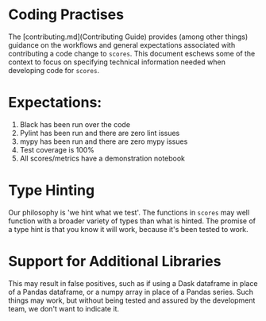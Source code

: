 # Coding Practises

The [contributing.md](Contributing Guide) provides (among other things) guidance on the workflows and general expectations associated with contributing a code change to `scores`. This document eschews some of the context to focus on specifying technical information needed when developing code for `scores`.

# Expectations:

1. Black has been run over the code
2. Pylint has been run and there are zero lint issues
3. mypy has been run and there are zero mypy issues
4. Test coverage is 100%
5. All scores/metrics have a demonstration notebook

# Type Hinting

Our philosophy is 'we hint what we test'. The functions in `scores` may well function with a broader variety of types than what is hinted. The promise of a type hint is that you know it will work, because it's been tested to work.

# Support for Additional Libraries

This may result in false positives, such as if using a Dask dataframe in place of a Pandas dataframe, or a numpy array in place of a Pandas series. Such things may work, but without being tested and assured by the development team, we don't want to indicate it. 
